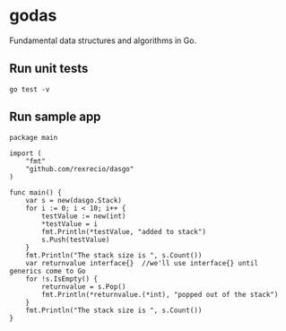 # godas
Fundamental data structures and algorithms in Go.
## Run unit tests
`go test -v`
## Run sample app
```
package main

import (
	"fmt"
	"github.com/rexrecio/dasgo"
)

func main() {
	var s = new(dasgo.Stack)
	for i := 0; i < 10; i++ {
		testValue := new(int)
		*testValue = i
		fmt.Println(*testValue, "added to stack")
		s.Push(testValue)
	}
	fmt.Println("The stack size is ", s.Count())
	var returnvalue interface{}  //we'll use interface{} until generics come to Go
	for !s.IsEmpty() {
		returnvalue = s.Pop()
		fmt.Println(*returnvalue.(*int), "popped out of the stack")
	}
	fmt.Println("The stack size is ", s.Count())
}
```
